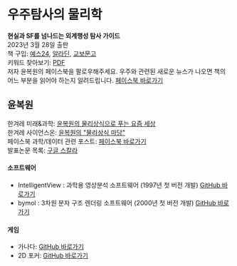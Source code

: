# 우주탐사의 물리학
**현실과 SF를 넘나드는 외계행성 탐사 가이드** <br>
2023년 3월 28일 출판 <br>
책 구입: [예스24](yes24.com), [알라딘](aladdin.co.kr), [교보문고](kyobobook.co.kr) <br>
키워드 찾아보기: [PDF](https://github.com/bwyoon/space-exploration/blob/main/%ED%82%A4%EC%9B%8C%EB%93%9C-%EC%B0%BE%EC%95%84%EB%B3%B4%EA%B8%B0.pdf) <br>
저자 윤복원의 페이스북을 팔로우해주세요. 우주와 관련된 새로운 뉴스가 나오면 책의 어느 부분을 읽어야 하는지 알려드립니다. [페이스북 바로가기](https://facebook.com/bwyoon68)

## 윤복원
한겨레 미래&과학: [윤복원의 물리상식으로 푸는 요즘 세상](https://www.hani.co.kr/arti/SERIES/1065/home01.html) <br>
한겨레 사이언스온: [윤복원의 "물리상식 마당"](http://scienceon.hani.co.kr/?category=167565&mid=media) <br>
페이스북 과학/데이터 관련 포스트: [페이스북 바로가기](https://facebook.com/bwyoon68) <br>
발표논문 목록: [구글 스칼라 ](https://scholar.google.com/citations?user=Ihd7WzsAAAAJ) <br>

#### 소프트웨어
- IntelligentView : 과학용 영상분석 소프트웨어 (1997년 첫 버전 개발) [GitHub 바로가기](https://github.com/bwyoon/intelligentview)
- bymol : 3차원 분자 구조 렌더링 소프트웨어 (2000년 첫 버전 개발) [GitHub 바로가기](https://github.com/bwyoon/bymol_qt4)

#### 게임
- 가나다: [GitHub 바로가기](https://github.com/bwyoon/game-ganada)
- 2D 포커: [GitHub 바로가기](https://github.com/bwyoon/game-2d-poker)
